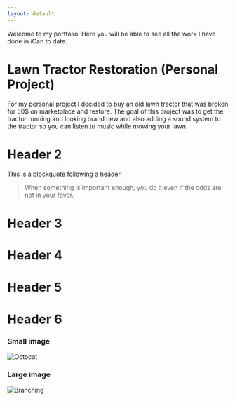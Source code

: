 ```yaml
---
layout: default
---
```



Welcome to my portfolio. Here you will be able to see all the work I have done in iCan to date.

# Lawn Tractor Restoration (Personal Project)

For my personal project I decided to buy an old lawn tractor that was broken for 50$ on marketplace and restore. The goal of this project was to get the tractor running and looking brand new and also adding a sound system to the tractor so you can listen to music while mowing your lawn. 

# Header 2

This is a blockquote following a header.
>
> When something is important enough, you do it even if the odds are not in your favor.

# Header 3



# Header 4



# Header 5



# Header 6



### Small image

![Octocat](https://github.githubassets.com/images/icons/emoji/octocat.png)

### Large image

![Branching](file:///Users/alecbrown/Desktop/HRHS%20AGENDA%20COVER%20PAGE%20GOOD%20COPY.png)

